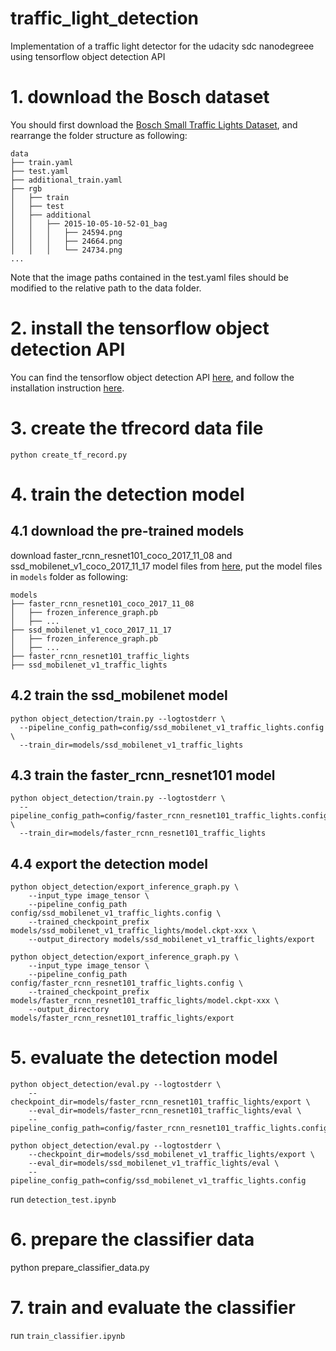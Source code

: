 # traffic_light_detection
Implementation of a traffic light detector for the udacity sdc nanodegreee using tensorflow object detection API 

# 1. download the Bosch dataset
You should first download the [Bosch Small Traffic Lights Dataset](https://hci.iwr.uni-heidelberg.de/node/6132), and 
rearrange the folder structure as following:

```
data
├── train.yaml
├── test.yaml
├── additional_train.yaml
├── rgb
│   ├── train
│   ├── test
│   ├── additional
│   │   ├── 2015-10-05-10-52-01_bag
│   │   │   ├── 24594.png
│   │   │   ├── 24664.png
│   │   │   └── 24734.png
...
```

Note that the image paths contained in the test.yaml files should be modified 
to the relative path to the data folder.

# 2. install the tensorflow object detection API
You can find the tensorflow object detection API [here](https://github.com/tensorflow/models/tree/master/research/object_detection),
and follow the installation instruction [here](https://github.com/tensorflow/models/blob/master/research/object_detection/g3doc/installation.md). 

# 3. create the tfrecord data file
```
python create_tf_record.py
```

# 4. train the detection model

## 4.1 download the pre-trained models
download faster_rcnn_resnet101_coco_2017_11_08 and ssd_mobilenet_v1_coco_2017_11_17 model files from [here](http://download.tensorflow.org/models/object_detection), put the model files in `models` folder as following:
```
models
├── faster_rcnn_resnet101_coco_2017_11_08
│   ├── frozen_inference_graph.pb
│   ├── ...
├── ssd_mobilenet_v1_coco_2017_11_17
│   ├── frozen_inference_graph.pb
│   ├── ...
├── faster_rcnn_resnet101_traffic_lights
├── ssd_mobilenet_v1_traffic_lights
```

## 4.2 train the ssd_mobilenet model
```
python object_detection/train.py --logtostderr \
  --pipeline_config_path=config/ssd_mobilenet_v1_traffic_lights.config \
  --train_dir=models/ssd_mobilenet_v1_traffic_lights
```

## 4.3 train the faster_rcnn_resnet101 model
```
python object_detection/train.py --logtostderr \
  --pipeline_config_path=config/faster_rcnn_resnet101_traffic_lights.config \
  --train_dir=models/faster_rcnn_resnet101_traffic_lights
```

## 4.4 export the detection model
```
python object_detection/export_inference_graph.py \
    --input_type image_tensor \
    --pipeline_config_path config/ssd_mobilenet_v1_traffic_lights.config \
    --trained_checkpoint_prefix models/ssd_mobilenet_v1_traffic_lights/model.ckpt-xxx \
    --output_directory models/ssd_mobilenet_v1_traffic_lights/export
    
python object_detection/export_inference_graph.py \
    --input_type image_tensor \
    --pipeline_config_path config/faster_rcnn_resnet101_traffic_lights.config \
    --trained_checkpoint_prefix models/faster_rcnn_resnet101_traffic_lights/model.ckpt-xxx \
    --output_directory models/faster_rcnn_resnet101_traffic_lights/export
```

# 5. evaluate the detection model
```
python object_detection/eval.py --logtostderr \
    --checkpoint_dir=models/faster_rcnn_resnet101_traffic_lights/export \
    --eval_dir=models/faster_rcnn_resnet101_traffic_lights/eval \
    --pipeline_config_path=config/faster_rcnn_resnet101_traffic_lights.config
    
python object_detection/eval.py --logtostderr \
    --checkpoint_dir=models/ssd_mobilenet_v1_traffic_lights/export \
    --eval_dir=models/ssd_mobilenet_v1_traffic_lights/eval \
    --pipeline_config_path=config/ssd_mobilenet_v1_traffic_lights.config
```
run `detection_test.ipynb`

# 6. prepare the classifier data
python prepare_classifier_data.py

# 7. train and evaluate the classifier
run `train_classifier.ipynb`
